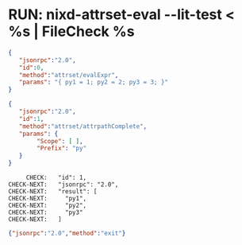 # RUN: nixd-attrset-eval --lit-test < %s | FileCheck %s


```json
{
   "jsonrpc":"2.0",
   "id":0,
   "method":"attrset/evalExpr",
   "params": "{ py1 = 1; py2 = 2; py3 = 3; }"
}
```


```json
{
   "jsonrpc":"2.0",
   "id":1,
   "method":"attrset/attrpathComplete",
   "params": {
        "Scope": [ ],
        "Prefix": "py"
   }
}
```

```
     CHECK:   "id": 1,
CHECK-NEXT:   "jsonrpc": "2.0",
CHECK-NEXT:   "result": [
CHECK-NEXT:     "py1",
CHECK-NEXT:     "py2",
CHECK-NEXT:     "py3"
CHECK-NEXT:   ]
```

```json
{"jsonrpc":"2.0","method":"exit"}
```

